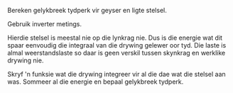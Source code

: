 Bereken gelykbreek tydperk vir geyser en ligte stelsel.

Gebruik inverter metings.

Hierdie stelsel is meestal nie op die lynkrag nie.  Dus is die energie wat dit spaar eenvoudig die integraal van die drywing gelewer oor tyd.  Die laste is almal weerstandslaste so daar is geen verskil tussen skynkrag en werklike drywing nie.

Skryf 'n funksie wat die drywing integreer vir al die dae wat die stelsel aan was.  Sommeer al die energie en bepaal gelykbreek tydperk.